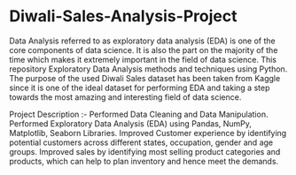 # Diwali-Sales-Analysis-Project
Data Analysis referred to as exploratory data analysis (EDA) is one of the core components of data science. It is also the part on the majority of the time which makes it extremely important in the field of data science. This repository Exploratory Data Analysis methods and techniques using Python. The purpose of the used Diwali Sales dataset has been taken from Kaggle since it is one of the ideal dataset for performing EDA and taking a step towards the most amazing and interesting field of data science.

Project Description :-
Performed Data Cleaning and Data Manipulation.
Performed Exploratory Data Analysis (EDA) using Pandas, NumPy, Matplotlib, Seaborn Libraries.
Improved Customer experience by identifying potential customers across different states, occupation, gender and age groups.
Improved sales by identifying most selling product categories and products, which can help to plan inventory and hence meet the demands.
